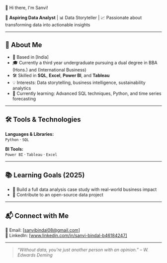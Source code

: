 👋 Hi there, I'm Sanvi!

🎯 **Aspiring Data Analyst** | 📊 Data Storyteller | 📈 Passionate about transforming data into actionable insights

---

## 🧠 About Me

- 📍 Based in [India]  
- 🎓 Currently a third year undergraduate pursuing a dual degree in BBA (Hons.) and (International Business)    
- 🛠 Skilled in **SQL**, **Excel**, **Power BI**, and **Tableau**
- 💡 Interests: Data storytelling, business intelligence, sustainability analytics
- 🌱 Currently learning: Advanced SQL techniques, Python, and time series forecasting

---

## 🛠️ Tools & Technologies

**Languages & Libraries:**  
`Python` · `SQL`

**BI Tools:**  
`Power BI` · `Tableau` · `Excel`

---

## 📚 Learning Goals (2025)

- 🚀 Build a full data analysis case study with real-world business impact  
- 🔗 Contribute to an open-source data project  

---

## 📬 Connect with Me

📧 Email: [sanvibindal08@gmail.com]  
🔗 LinkedIn: [www.linkedin.com/in/sanvi-bindal-b46184247]  

---

> *“Without data, you're just another person with an opinion.” – W. Edwards Deming*
